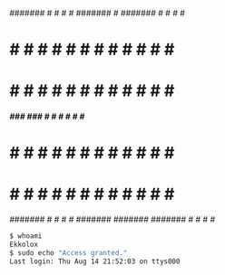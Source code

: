  ####### #    # #    # ####### #       ####### #     # #     # 
 #       #   #  #   #  #     # #       #     #  #   #   #   #  
 #       #  #   #  #   #     # #       #     #   # #     # #   
 #####   ###    ###    #     # #       #     #    #       #    
 #       #  #   #  #   #     # #       #     #   # #     # #   
 #       #   #  #   #  #     # #       #     #  #   #   #   #  
 ####### #    # #    # ####### ####### ####### #     # #     # 
                                                               
```bash
$ whoami
Ekkolox
$ sudo echo "Access granted."
Last login: Thu Aug 14 21:52:03 on ttys000

